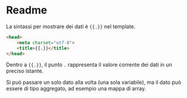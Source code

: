 # Readme

La sintassi per mostrare dei dati è `{{.}}` nel template.

```HTML
<head>
    <meta charset="utf-8">
    <title>{{.}}</title>
</head>
```

Dentro a `{{.}}`, il punto `.` rappresenta il valore corrente dei dati in un preciso istante.

Si può passare un solo dato alla volta (una sola variabile), ma il dato può essere di tipo aggregato, ad esempio una mappa di array.
